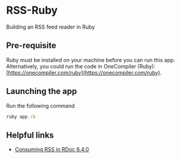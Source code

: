 # RSS-Ruby

Building an RSS feed reader in Ruby

## Pre-requisite

Ruby must be installed on your machine before you can run this app.
Alternatively, you could run the code in OneCompiler (Ruby): [https://onecompiler.com/ruby](https://onecompiler.com/ruby).

## Launching the app

Run the following command

```ruby
ruby app.rb
```

## Helpful links

- [Consuming RSS in RDoc 6.4.0](https://ruby-doc.org/3.1.4/gems/rss/RSS.html)
